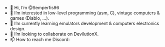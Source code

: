 - 👋 Hi, I’m @Semperfis96
- 👀 I’m interested in low-level programming (asm, C), vintage computers & games (Diablo, ...).
- 🌱 I’m currently learning emulators development & computers electronics design.
- 💞️ I’m looking to collaborate on DevilutionX.
- 📫 How to reach me Discord:

<!---
Semperfis96/Semperfis96 is a ✨ special ✨ repository because its `README.md` (this file) appears on your GitHub profile.
You can click the Preview link to take a look at your changes.
--->
